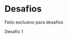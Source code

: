 # Desafios
 Feito exclusivo para desafios
<link href="https://gui-coder-alpha.github.io/Desafios/qr-code-component-main/index.html">Desafio 1 </link>